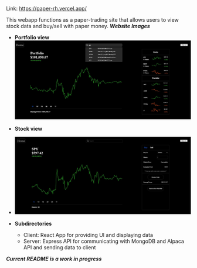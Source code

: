 Link: https://paper-rh.vercel.app/

This webapp functions as a paper-trading site that allows users to view stock data and buy/sell with paper money.
***Website Images***
- **Portfolio view**
![ws1.JPG](https://github.com/xanhei/PaperRH/blob/main/images/ws1.JPG?raw=true)

- **Stock view**
- ![ws2.JPG](https://github.com/xanhei/PaperRH/blob/main/images/ws2.JPG?raw=true)

- **Subdirectories**
  - Client: React App for providing UI and displaying data
  - Server: Express API for communicating with MongoDB and Alpaca API and sending data to client

***Current README is a work in progress***
